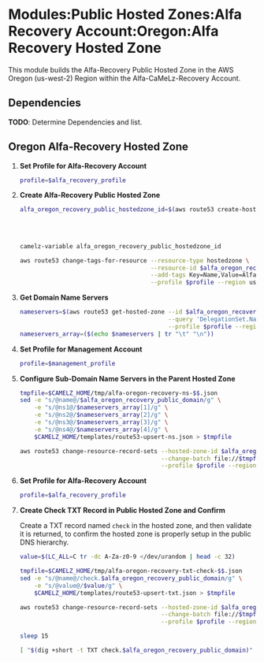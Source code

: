 # Modules:Public Hosted Zones:Alfa Recovery Account:Oregon:Alfa Recovery Hosted Zone

This module builds the Alfa-Recovery Public Hosted Zone in the AWS Oregon (us-west-2) Region within the
Alfa-CaMeLz-Recovery Account.

## Dependencies

**TODO**: Determine Dependencies and list.

## Oregon Alfa-Recovery Hosted Zone

1. **Set Profile for Alfa-Recovery Account**

    ```bash
    profile=$alfa_recovery_profile
    ```

1. **Create Alfa-Recovery Public Hosted Zone**

    ```bash
    alfa_oregon_recovery_public_hostedzone_id=$(aws route53 create-hosted-zone --name $alfa_oregon_recovery_public_domain \
                                                                               --hosted-zone-config Comment="Public Zone for $alfa_oregon_recovery_public_domain",PrivateZone=false \
                                                                               --caller-reference $(date +%s) \
                                                                               --query 'HostedZone.Id' \
                                                                               --profile $profile --region us-east-1 --output text | cut -f3 -d /)
    camelz-variable alfa_oregon_recovery_public_hostedzone_id

    aws route53 change-tags-for-resource --resource-type hostedzone \
                                         --resource-id $alfa_oregon_recovery_public_hostedzone_id \
                                         --add-tags Key=Name,Value=Alfa-Recovery-PublicHostedZone Key=Company,Value=Alfa Key=Environment,Value=Recovery \
                                         --profile $profile --region us-east-1 --output text
    ```

1. **Get Domain Name Servers**

    ```bash
    nameservers=$(aws route53 get-hosted-zone --id $alfa_oregon_recovery_public_hostedzone_id \
                                              --query 'DelegationSet.NameServers' \
                                              --profile $profile --region us-east-1 --output text)
    nameservers_array=($(echo $nameservers | tr "\t" "\n"))
    ```

1. **Set Profile for Management Account**

    ```bash
    profile=$management_profile
    ```

1. **Configure Sub-Domain Name Servers in the Parent Hosted Zone**

    ```bash
    tmpfile=$CAMELZ_HOME/tmp/alfa-oregon-recovery-ns-$$.json
    sed -e "s/@name@/$alfa_oregon_recovery_public_domain/g" \
        -e "s/@ns1@/$nameservers_array[1]/g" \
        -e "s/@ns2@/$nameservers_array[2]/g" \
        -e "s/@ns3@/$nameservers_array[3]/g" \
        -e "s/@ns4@/$nameservers_array[4]/g" \
        $CAMELZ_HOME/templates/route53-upsert-ns.json > $tmpfile

    aws route53 change-resource-record-sets --hosted-zone-id $alfa_oregon_management_public_hostedzone_id \
                                            --change-batch file://$tmpfile \
                                            --profile $profile --region us-east-1 --output text
    ```

1. **Set Profile for Alfa-Recovery Account**

    ```bash
    profile=$alfa_recovery_profile
    ```

1. **Create Check TXT Record in Public Hosted Zone and Confirm**

   Create a TXT record named `check` in the hosted zone, and then validate it is returned, to confirm the hosted zone is
   properly setup in the public DNS hierarchy.

    ```bash
    value=$(LC_ALL=C tr -dc A-Za-z0-9 </dev/urandom | head -c 32)

    tmpfile=$CAMELZ_HOME/tmp/alfa-oregon-recovery-txt-check-$$.json
    sed -e "s/@name@/check.$alfa_oregon_recovery_public_domain/g" \
        -e "s/@value@/$value/g" \
        $CAMELZ_HOME/templates/route53-upsert-txt.json > $tmpfile

    aws route53 change-resource-record-sets --hosted-zone-id $alfa_oregon_recovery_public_hostedzone_id \
                                            --change-batch file://$tmpfile \
                                            --profile $profile --region us-east-1 --output text

    sleep 15

    [ "$(dig +short -t TXT check.$alfa_oregon_recovery_public_domain)" = "\"$value\"" ] && echo "Check confirmed" || echo "Check failed"
    ```

